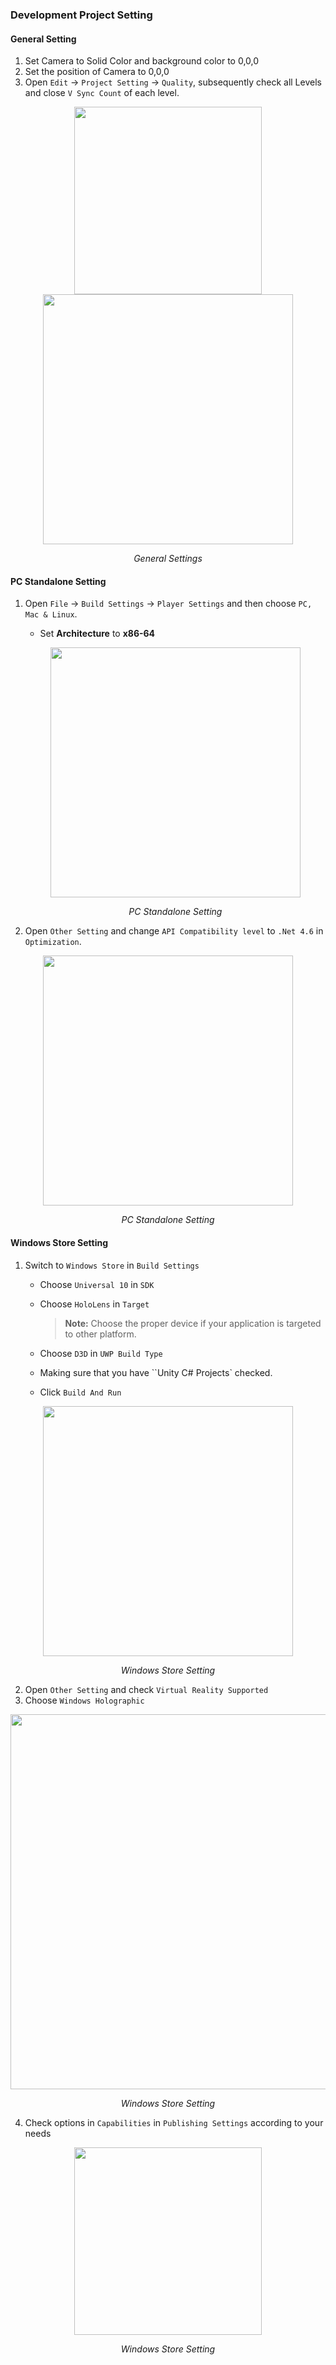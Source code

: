 ### Development Project Setting

#### General Setting

1. Set Camera to Solid Color and background color to 0,0,0
2. Set the position of Camera to 0,0,0
3. Open `Edit` -> `Project Setting` -> `Quality`, subsequently check all Levels and close `V Sync Count` of each level.

<p align="center">
<img src="https://cloud.githubusercontent.com/assets/4099195/26622678/c8717432-461d-11e7-81a0-1d61b2f61c51.png" width="300">

<img src="https://cloud.githubusercontent.com/assets/4099195/26622679/cbbffb2c-461d-11e7-92cb-e9d145c5ed43.png" width="400">
<p align="center"><em>General Settings</em></p>
</p>

#### PC Standalone Setting

1. Open `File` -> `Build Settings` -> `Player Settings` and then choose `PC, Mac & Linux`.

   + Set **Architecture** to **x86-64**

   <p align="center">

   <img src="https://user-images.githubusercontent.com/7381020/28236077-e7aa7156-694e-11e7-8923-cf1502c8be27.png" width="400">

   <p align="center"><em>PC Standalone Setting</em></p>
   </p>

2. Open `Other Setting` and change `API Compatibility level` to `.Net 4.6` in `Optimization`.


<p align="center">
<img src="https://user-images.githubusercontent.com/26785911/35387876-8248162c-020c-11e8-9ce8-29c858cd289e.jpg" width="400">
<p align="center"><em>PC Standalone Setting</em></p>
</p>

#### Windows Store Setting

1. Switch to `Windows Store` in `Build Settings`
    + Choose `Universal 10` in `SDK`

    + Choose `HoloLens` in `Target` 

      > **Note:** Choose the proper device if your application is targeted to other platform.

    + Choose `D3D` in `UWP Build Type`

    + Making sure that you have ``Unity C# Projects` checked.

    + Click `Build And Run`

<p align="center">
<img src="https://cloud.githubusercontent.com/assets/4099195/26623025/e7518f08-461e-11e7-8a83-1bc7a6ecb436.png" width="400">
<p align="center"><em>Windows Store Setting</em></p>
</p>

2. Open `Other Setting` and check `Virtual Reality Supported`
3. Choose `Windows Holographic`

<p align="center">
<img src="https://cloud.githubusercontent.com/assets/4099195/26623099/346c882e-461f-11e7-9a13-a2966c2f6c5f.png" width="600">
<p align="center"><em>Windows Store Setting</em></p>
</p>

4. Check options in `Capabilities` in `Publishing Settings` according to your needs

<p align="center">
<img src="https://cloud.githubusercontent.com/assets/4099195/26623115/45686fd0-461f-11e7-854d-fe1b04b67ce4.png" width="300">
<p align="center"><em>Windows Store Setting</em></p>
</p>


